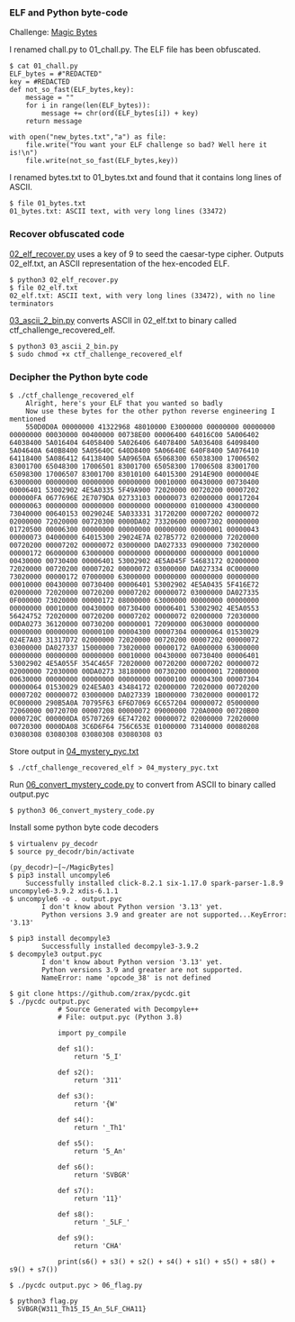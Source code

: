 ### ELF and Python byte-code

Challenge:  [Magic Bytes](https://github.com/jselliott/USCyberOpen2025/tree/main/challenges/bgr/the-magic-of-bytes-re)

I renamed chall.py to 01_chall.py.  The ELF file has been obfuscated.

```
$ cat 01_chall.py 
ELF_bytes = #"REDACTED"
key = #REDACTED
def not_so_fast(ELF_bytes,key):
    message = ""
    for i in range(len(ELF_bytes)):
        message += chr(ord(ELF_bytes[i]) + key)
    return message

with open("new_bytes.txt","a") as file:
    file.write("You want your ELF challenge so bad? Well here it is!\n")
    file.write(not_so_fast(ELF_bytes,key))
```

I renamed bytes.txt to 01_bytes.txt and found that it contains long lines of ASCII.

```
$ file 01_bytes.txt
01_bytes.txt: ASCII text, with very long lines (33472)
```
### Recover obfuscated code

[02_elf_recover.py](02_elf_recover.py) uses a key of 9 to seed the caesar-type cipher.  Outputs 02_elf.txt, an ASCII representation of the hex-encoded ELF.

```
$ python3 02_elf_recover.py
$ file 02_elf.txt  
02_elf.txt: ASCII text, with very long lines (33472), with no line terminators
```

[03_ascii_2_bin.py](03_ascii_2_bin.py) converts ASCII in 02_elf.txt to binary called ctf_challenge_recovered_elf.

```
$ python3 03_ascii_2_bin.py
$ sudo chmod +x ctf_challenge_recovered_elf
```

### Decipher the Python byte code   

```
$ ./ctf_challenge_recovered_elf 
    Alright, here's your ELF that you wanted so badly
    Now use these bytes for the other python reverse engineering I mentioned
    550D0D0A 00000000 41322968 48010000 E3000000 00000000 00000000 00000000 00030000 00400000 00738E00 00006400 64016C00 5A006402 64038400 5A016404 64058400 5A026406 64078400 5A036408 64098400 5A04640A 640B8400 5A05640C 640D8400 5A06640E 640F8400 5A076410 64118400 5A086412 64138400 5A09650A 65068300 65038300 17006502 83001700 65048300 17006501 83001700 65058300 17006508 83001700 65098300 17006507 83001700 83010100 64015300 2914E900 0000004E 63000000 00000000 00000000 00000000 00010000 00430000 00730400 00006401 53002902 4E5A0335 5F49A900 72020000 00720200 00007202 000000FA 0677696E 2E7079DA 02733103 00000073 02000000 00017204 00000063 00000000 00000000 00000000 00000000 01000000 43000000 73040000 00640153 0029024E 5A033331 31720200 00007202 00000072 02000000 72020000 00720300 0000DA02 73320600 00007302 00000000 01720500 00006300 00000000 00000000 00000000 00000001 00000043 00000073 04000000 64015300 29024E7A 027B5772 02000000 72020000 00720200 00007202 00000072 03000000 DA027333 09000000 73020000 00000172 06000000 63000000 00000000 00000000 00000000 00010000 00430000 00730400 00006401 53002902 4E5A045F 54683172 02000000 72020000 00720200 00007202 00000072 03000000 DA027334 0C000000 73020000 00000172 07000000 63000000 00000000 00000000 00000000 00010000 00430000 00730400 00006401 53002902 4E5A0435 5F416E72 02000000 72020000 00720200 00007202 00000072 03000000 DA027335 0F000000 73020000 00000172 08000000 63000000 00000000 00000000 00000000 00010000 00430000 00730400 00006401 53002902 4E5A0553 56424752 72020000 00720200 00007202 00000072 02000000 72030000 00DA0273 36120000 00730200 00000001 72090000 00630000 00000000 00000000 00000000 00000100 00004300 00007304 00000064 01530029 024E7A03 31317D72 02000000 72020000 00720200 00007202 00000072 03000000 DA027337 15000000 73020000 00000172 0A000000 63000000 00000000 00000000 00000000 00010000 00430000 00730400 00006401 53002902 4E5A055F 354C465F 72020000 00720200 00007202 00000072 02000000 72030000 00DA0273 38180000 00730200 00000001 720B0000 00630000 00000000 00000000 00000000 00000100 00004300 00007304 00000064 01530029 024E5A03 43484172 02000000 72020000 00720200 00007202 00000072 03000000 DA027339 1B000000 73020000 00000172 0C000000 290B5A0A 70795F63 6F6D7069 6C657204 00000072 05000000 72060000 00720700 00007208 00000072 09000000 720A0000 00720B00 0000720C 000000DA 05707269 6E747202 00000072 02000000 72020000 00720300 0000DA08 3C6D6F64 756C653E 01000000 73140000 00080208 03080308 03080308 03080308 03080308 03
```

Store output in [04_mystery_pyc.txt](04_mystery_pyc.txt)

```
$ ./ctf_challenge_recovered_elf > 04_mystery_pyc.txt
```

Run [06_convert_mystery_code.py](06_convert_mystery_code.py) to convert from ASCII to binary called output.pyc

```
$ python3 06_convert_mystery_code.py 
```

Install some python byte code decoders

```
$ virtualenv py_decodr 
$ source py_decodr/bin/activate                            

(py_decodr)─[~/MagicBytes]
$ pip3 install uncompyle6  
    Successfully installed click-8.2.1 six-1.17.0 spark-parser-1.8.9 uncompyle6-3.9.2 xdis-6.1.1
$ uncompyle6 -o . output.pyc
        I don't know about Python version '3.13' yet.
        Python versions 3.9 and greater are not supported...KeyError: '3.13'

$ pip3 install decompyle3
        Successfully installed decompyle3-3.9.2
$ decompyle3 output.pyc 
        I don't know about Python version '3.13' yet.
        Python versions 3.9 and greater are not supported.
        NameError: name 'opcode_38' is not defined
                                                                                               
$ git clone https://github.com/zrax/pycdc.git
$ ./pycdc output.pyc
            # Source Generated with Decompyle++
            # File: output.pyc (Python 3.8)

            import py_compile

            def s1():
                return '5_I'

            def s2():
                return '311'

            def s3():
                return '{W'

            def s4():
                return '_Th1'

            def s5():
                return '5_An'

            def s6():
                return 'SVBGR'

            def s7():
                return '11}'

            def s8():
                return '_5LF_'

            def s9():
                return 'CHA'

            print(s6() + s3() + s2() + s4() + s1() + s5() + s8() + s9() + s7())
                                                                                                           
$ ./pycdc output.pyc > 06_flag.py
                                                                                                           
$ python3 flag.py
  SVBGR{W311_Th15_I5_An_5LF_CHA11}
```
